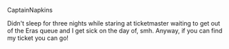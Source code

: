 CaptainNapkins

Didn't sleep for three nights while staring at ticketmaster waiting to get out of the Eras queue and I get sick on the day of, smh. Anyway, if you can find my ticket you can go!
